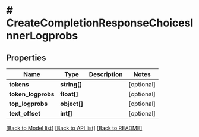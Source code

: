 # # CreateCompletionResponseChoicesInnerLogprobs

## Properties

Name | Type | Description | Notes
------------ | ------------- | ------------- | -------------
**tokens** | **string[]** |  | [optional]
**token_logprobs** | **float[]** |  | [optional]
**top_logprobs** | **object[]** |  | [optional]
**text_offset** | **int[]** |  | [optional]

[[Back to Model list]](../../README.md#models) [[Back to API list]](../../README.md#endpoints) [[Back to README]](../../README.md)
